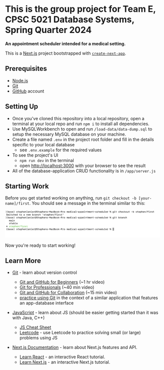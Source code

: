 # This is the group project for Team E, CPSC 5021 Database Systems, Spring Quarter 2024

**An appointment scheduler intended for a medical setting.**

This is a [Next.js](https://nextjs.org/) project bootstrapped with [`create-next-app`](https://github.com/vercel/next.js/tree/canary/packages/create-next-app).

## Prerequisites
- [Node.js](https://nodejs.org/en)
- [Git](https://git-scm.com/book/en/v2/Getting-Started-Installing-Git)
- [GitHub](https://github.com/) account

## Setting Up
- Once you've cloned this repository into a local repository, open a terminal at your local repo and run `npm i` to install all dependencies.
- Use MySQLWorkbench to open and run `/load-data/data-dump.sql` to setup the necessary MySQL database on your machine.
- Create a file named `.env` in the project root folder and fill in the details specific to your local database 
    - see `.env.example` for the required values
- To see the project's UI
    - `npm run dev` in the terminal 
    - open [http://localhost:3000](http://localhost:3000) with your browser to see the result
- All of the database-application CRUD functionality is in `/app/server.js`

## Starting Work
Before you get started working on anything, run `git checkout -b [your-name]/first`. You should see a message in the terminal similar to this: 

![example of git branch](/public/git-branch-example.png)

Now you're ready to start working!

## Learn More

- [Git](https://gist.github.com/brandon1024/14b5f9fcfd982658d01811ee3045ff1e) - learn about version control
    - [Git and GitHub for Beginners](https://www.youtube.com/watch?v=RGOj5yH7evk) (~1 hr video)
    - [Git for Professionals](https://www.youtube.com/watch?v=Uszj_k0DGsg) (~40 min video)
    - [Git and GitHub for Collaboration](https://www.youtube.com/watch?v=MnUd31TvBoU) (~15 min video)
    - [practice using Git](https://www.freecodecamp.org/learn/relational-database/learn-git-by-building-an-sql-reference-object/build-an-sql-reference-object) in the context of a similar application that features an app-database interface

- [JavaScript](https://github.com/mbeaudru/modern-js-cheatsheet) - learn about JS (should be easier getting started than it was with Java, C++)
    - [JS Cheat Sheet](https://htmlcheatsheet.com/js/)
    - [Leetcode](https://leetcode.com/) - use Leetcode to practice solving small (or large) problems using JS

- [Next.js Documentation](https://nextjs.org/docs) - learn about Next.js features and API.
    - [Learn React](https://nextjs.org/learn/react-foundations) - an interactive React tutorial.
    - [Learn Next.js](https://nextjs.org/learn) - an interactive Next.js tutorial.
